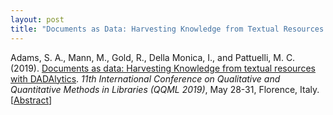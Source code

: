 ```yaml
---
layout: post
title: "Documents as Data: Harvesting Knowledge from Textual Resources with DADAlytics"
---
```

Adams, S. A., Mann, M., Gold, R., Della Monica, I., and Pattuelli, M. C. (2019). [Documents as data: Harvesting Knowledge from textual resources with DADAlytics](https://www.slideshare.net/cristinapattuelli/documents-as-data-harvesting-knowledge-from-textual-resources-with-dadalytics). <i>11th International Conference on Qualitative and Quantitative Methods in Libraries (QQML 2019)</i>, May 28-31, Florence, Italy. [[Abstract](http://qqml.org/wp-content/uploads/2017/09/Book-of-Abstracts_Final_AfterConf_v1.pdf)]
